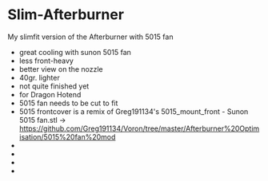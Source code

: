 # Slim-Afterburner
My slimfit version of the Afterburner with 5015 fan  
- great cooling with sunon 5015 fan 
- less front-heavy 
- better view on the nozzle  
- 40gr. lighter 
- not quite finished yet
- for Dragon Hotend
- 5015 fan needs to be cut to fit
- 5015 frontcover is a remix of Greg191134's 5015_mount_front - Sunon 5015 fan.stl
-> https://github.com/Greg191134/Voron/tree/master/Afterburner%20Optimisation/5015%20fan%20mod
-
-
-
-
